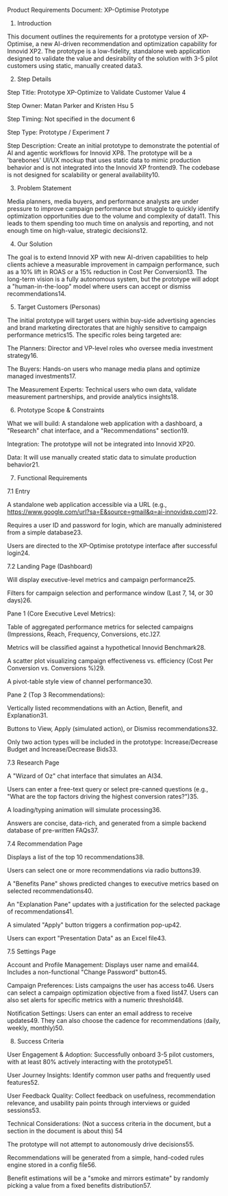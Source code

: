 Product Requirements Document: XP-Optimise Prototype

1. Introduction

This document outlines the requirements for a prototype version of XP-Optimise, a new AI-driven recommendation and optimization capability for Innovid XP2. The prototype is a low-fidelity, standalone web application designed to validate the value and desirability of the solution with 3-5 pilot customers using static, manually created data3.

2. Step Details



Step Title: Prototype XP-Optimize to Validate Customer Value 4



Step Owner: Matan Parker and Kristen Hsu 5



Step Timing: Not specified in the document 6



Step Type: Prototype / Experiment 7



Step Description: Create an initial prototype to demonstrate the potential of AI and agentic workflows for Innovid XP8. The prototype will be a 'barebones' UI/UX mockup that uses static data to mimic production behavior and is not integrated into the Innovid XP frontend9. The codebase is not designed for scalability or general availability10.

3. Problem Statement

Media planners, media buyers, and performance analysts are under pressure to improve campaign performance but struggle to quickly identify optimization opportunities due to the volume and complexity of data11. This leads to them spending too much time on analysis and reporting, and not enough time on high-value, strategic decisions12.

4. Our Solution

The goal is to extend Innovid XP with new AI-driven capabilities to help clients achieve a measurable improvement in campaign performance, such as a 10% lift in ROAS or a 15% reduction in Cost Per Conversion13. The long-term vision is a fully autonomous system, but the prototype will adopt a "human-in-the-loop" model where users can accept or dismiss recommendations14.

5. Target Customers (Personas)

The initial prototype will target users within buy-side advertising agencies and brand marketing directorates that are highly sensitive to campaign performance metrics15. The specific roles being targeted are:



The Planners: Director and VP-level roles who oversee media investment strategy16.



The Buyers: Hands-on users who manage media plans and optimize managed investments17.



The Measurement Experts: Technical users who own data, validate measurement partnerships, and provide analytics insights18.

6. Prototype Scope & Constraints



What we will build: A standalone web application with a dashboard, a "Research" chat interface, and a "Recommendations" section19.



Integration: The prototype will not be integrated into Innovid XP20.



Data: It will use manually created static data to simulate production behavior21.

7. Functional Requirements

7.1 Entry

A standalone web application accessible via a URL (e.g., https://www.google.com/url?sa=E&source=gmail&q=ai-innovidxp.com)22.

Requires a user ID and password for login, which are manually administered from a simple database23.

Users are directed to the XP-Optimise prototype interface after successful login24.

7.2 Landing Page (Dashboard)

Will display executive-level metrics and campaign performance25.

Filters for campaign selection and performance window (Last 7, 14, or 30 days)26.

Pane 1 (Core Executive Level Metrics):

Table of aggregated performance metrics for selected campaigns (Impressions, Reach, Frequency, Conversions, etc.)27.

Metrics will be classified against a hypothetical Innovid Benchmark28.

A scatter plot visualizing campaign effectiveness vs. efficiency (Cost Per Conversion vs. Conversions %)29.

A pivot-table style view of channel performance30.

Pane 2 (Top 3 Recommendations):

Vertically listed recommendations with an Action, Benefit, and Explanation31.

Buttons to View, Apply (simulated action), or Dismiss recommendations32.

Only two action types will be included in the prototype: Increase/Decrease Budget and Increase/Decrease Bids33.

7.3 Research Page

A "Wizard of Oz" chat interface that simulates an AI34.

Users can enter a free-text query or select pre-canned questions (e.g., "What are the top factors driving the highest conversion rates?")35.

A loading/typing animation will simulate processing36.

Answers are concise, data-rich, and generated from a simple backend database of pre-written FAQs37.

7.4 Recommendation Page

Displays a list of the top 10 recommendations38.

Users can select one or more recommendations via radio buttons39.

A "Benefits Pane" shows predicted changes to executive metrics based on selected recommendations40.

An "Explanation Pane" updates with a justification for the selected package of recommendations41.

A simulated "Apply" button triggers a confirmation pop-up42.

Users can export "Presentation Data" as an Excel file43.

7.5 Settings Page



Account and Profile Management: Displays user name and email44. Includes a non-functional "Change Password" button45.



Campaign Preferences: Lists campaigns the user has access to46. Users can select a campaign optimization objective from a fixed list47. Users can also set alerts for specific metrics with a numeric threshold48.



Notification Settings: Users can enter an email address to receive updates49. They can also choose the cadence for recommendations (daily, weekly, monthly)50.

8. Success Criteria



User Engagement & Adoption: Successfully onboard 3-5 pilot customers, with at least 80% actively interacting with the prototype51.



User Journey Insights: Identify common user paths and frequently used features52.



User Feedback Quality: Collect feedback on usefulness, recommendation relevance, and usability pain points through interviews or guided sessions53.



Technical Considerations: (Not a success criteria in the document, but a section in the document is about this) 54

The prototype will not attempt to autonomously drive decisions55.

Recommendations will be generated from a simple, hand-coded rules engine stored in a config file56.

Benefit estimations will be a "smoke and mirrors estimate" by randomly picking a value from a fixed benefits distribution57.